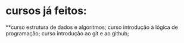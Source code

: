 # cursos já feitos:

**curso estrutura de dados e algoritmos;
curso introdução à lógica de programação;
curso introdução ao git e ao github;
